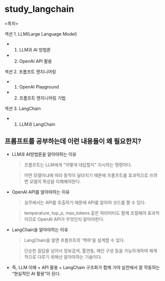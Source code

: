 # study_langchain

 <목차>

 섹션 1. LLM(Large Language Model)
 - 1. LLM과 AI 방법론
 - 2. OpenAI API 활용

 섹션 2. 프롬프트 엔지니어링
 - 1. OpenAI Playground
 - 2. 프롬프트 엔지니어링 기법

 섹션 3. LangChain
 - 1. LLM과 LangChain


## 프롬프트를 공부하는데 이런 내용들이 왜 필요한지?
 - LLM과 AI방법론을 알아야하는 이유
   > 프롬프트는 LLM에게 "어떻게 대답할지" 지시하는 명령어다. 

   >어떤 모델이냐에 따라 동작이 달라지기 때문에 프롬프트를 효과적으로 쓰려면 모델의 특성을 이해해야한다.

 - OpenAI API를 알아야하는 이유
   >실무에서는 API를 호출하기 때문에 API를 알아야 코드를 짤 수 있다.

   >temperature, top_p, max_tokens 같은 파라미터도 함께 조절해야 효과적이므로 OpenAI API가 무엇인지 알아야한다.

 - LangChain을 알아야하는 이유
   >LangChain을 알면 프롬프트의 '맥락'을 설계할 수 있다.

   >단순한 질답을 넘어서 정보검색, 툴연동, 체인 구성 등을 가능하게하여 체계적으로 다루기 위해선 알아야하는 기술이다.


* 즉, LLM 이해 + API 활용 + LangChain 구조화가 함께 가야 실전에서 잘 작동하는 “현실적인 AI 활용”이 된다.

